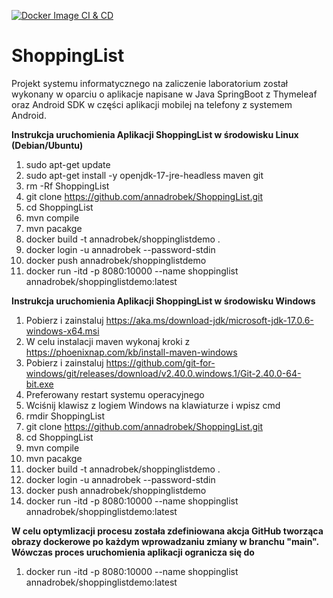 [![Docker Image CI & CD](https://github.com/annadrobek/ShoppingList/actions/workflows/main.yml/badge.svg)](https://github.com/annadrobek/ShoppingList/actions/workflows/main.yml)

# ShoppingList
Projekt systemu informatycznego na zaliczenie laboratorium został wykonany w oparciu o aplikacje napisane w Java SpringBoot z Thymeleaf oraz Android SDK w części aplikacji mobilej na telefony z systemem Android.  

**Instrukcja uruchomienia Aplikacji ShoppingList w środowisku Linux (Debian/Ubuntu)**  

1) sudo apt-get update  
2) sudo apt-get install -y openjdk-17-jre-headless maven git
3) rm -Rf ShoppingList  
4) git clone https://github.com/annadrobek/ShoppingList.git  
5) cd ShoppingList  
6) mvn compile  
7) mvn pacakge  
8) docker build -t annadrobek/shoppinglistdemo .  
9) docker login -u annadrobek --password-stdin  
10) docker push annadrobek/shoppinglistdemo  
11) docker run -itd -p 8080:10000 --name shoppinglist annadrobek/shoppinglistdemo:latest    

**Instrukcja uruchomienia Aplikacji ShoppingList w środowisku Windows**  

1) Pobierz i zainstaluj https://aka.ms/download-jdk/microsoft-jdk-17.0.6-windows-x64.msi  
2) W celu instalacji maven wykonaj kroki z https://phoenixnap.com/kb/install-maven-windows  
3) Pobierz i zainstaluj https://github.com/git-for-windows/git/releases/download/v2.40.0.windows.1/Git-2.40.0-64-bit.exe
4) Preferowany restart systemu operacyjnego
5) Wciśnij klawisz z logiem Windows na klawiaturze i wpisz cmd
6) rmdir ShoppingList
7) git clone https://github.com/annadrobek/ShoppingList.git  
8) cd ShoppingList  
9) mvn compile  
10) mvn pacakge  
11) docker build -t annadrobek/shoppinglistdemo .  
12) docker login -u annadrobek --password-stdin  
13) docker push annadrobek/shoppinglistdemo  
14) docker run -itd -p 8080:10000 --name shoppinglist annadrobek/shoppinglistdemo:latest    

**W celu optymlizacji procesu została zdefiniowana akcja GitHub tworząca obrazy dockerowe po każdym wprowadzaniu zmiany w branchu "main". Wówczas proces uruchomienia aplikacji ogranicza się do**  
1) docker run -itd -p 8080:10000 --name shoppinglist annadrobek/shoppinglistdemo:latest
